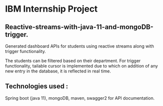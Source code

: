 # IBM Internship Project  

## Reactive-streams-with-java-11-and-mongoDB-trigger.

Generated dashboard APIs for students using reactive streams along with trigger functionality.  

The students can be filtered based on their department. 
For trigger functionality, tailable cursor is implemented due to which on addition of any new entry in the database, it is reflected in real time.  

## Technologies used : 

Spring boot (java 11), mongoDB, maven, swagger2 for API documentation. 

